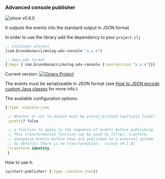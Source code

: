 ### Advanced console publisher
![since v0.6.0](https://img.shields.io/badge/since-v0.6.0-brightgreen)

It outputs the events into the standard output in JSON format

In order to use the library add the dependency to your `project.clj`

``` clojure
;; Leiningen project
[com.brunobonacci/mulog-adv-console "x.x.x"]

;; deps.edn format
{:deps { com.brunobonacci/mulog-adv-console {:mvn/version "x.x.x"}}}
```
Current version: [![Clojars Project](https://img.shields.io/clojars/v/com.brunobonacci/mulog-adv-console.svg)](https://clojars.org/com.brunobonacci/mulog-adv-console)

The events must be serializeable in JSON format (see [How to JSON encode custom Java classes](../json-encode.md) for more info.)

The available configuration options:

``` clojure
{:type :console-json

 ;; Whether or not to output must be pretty-printed (multiple lines)
 :pretty? false

 ;; a function to apply to the sequence of events before publishing.
 ;; This transformation function can be used to filter, tranform,
 ;; anonymise events before they are published to a external system.
 ;; by defatult there is no transformation.  (since v0.1.8)
 :transform identity
 }
```

How to use it:

``` clojure
(μ/start-publisher! {:type :console-json})
```
